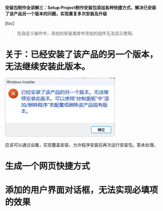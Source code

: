 **安装包制作全讲解三：Setup Project制作安装包添加各种快捷方式，解决已安装了该产品另一个版本的问题，实现重复多次安装及升级**

[toc]

> 在自定义操作中，添加的安装类库中添加的组件无法显示使用。

# 关于：已经安装了该产品的另一个版本，无法继续安装此版本。

![](img/20230208222355.png)  

应该可以通过设置，实现覆盖安装，允许程序安装后再次运行安装包。暂未处理。


# 生成一个网页快捷方式

# 添加的用户界面对话框，无法实现必填项的效果

